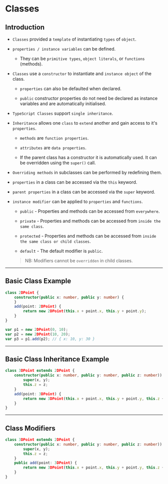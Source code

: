 # Classes

## Introduction

* `Classes` provided a `template` of instantiating `types` of `object`.

* `properties / instance variables` can be defined. 

    * They can be `primitive types`, `object literals`, or `functions` (methods).

* `Classes` use a `constructor` to instantiate and `instance object` of the class.

    * `properties` can also be defaulted when declared.

    * `public` constructor properties do not need be declared as instance variables and are automatically initialised.

* `TypeScript Classes` support `single inheritance`.

* `Inheritance` allows one `class` to `extend` another and gain access to it's `properties`.

    * `methods` are `function properties`.

    * `attributes` are `data properties`.

    * If the parent class has a constructor it is automatically used. It can be overridden using the `super()` call.


* `Overriding methods` in subclasses can be performed by redefining them.

* `properties` in a class can be accessed via the `this` keyword.

* `parent properties` in a class can be accessed via the `super` keyword.

* `instance modifier` can be applied to `properties` and `functions`.

    * `public` - Properties and methods can be accessed from `everywhere`.

    * `private` - Properties and methods can be accessed from `inside the same class`.

    * `protected` - Properties and methods can be accessed from `inside the same class or child classes`.

    * `default` - The default modifier is `public`.

    > NB: Modifiers cannot be `overridden` in child classes.


---

## Basic Class Example

```ts
class 2DPoint {
    constructor(public x: number, public y: number) {
    }
    add(point: 2DPoint) {
        return new 2DPoint(this.x + point.x, this.y + point.y);
    }
}

var p1 = new 2DPoint(0, 10);
var p2 = new 2DPoint(10, 20);
var p3 = p1.add(p2); // { x: 10, y: 30 }
```

---

## Basic Class Inheritance Example

```ts
class 3DPoint extends 2DPoint {
    constructor(public x: number, public y: number, public z: number)) {
        super(x, y);
        this.z = z;
    }
    add(point: 3DPoint) {
        return new 3DPoint(this.x + point.x, this.y + point.y, this.z + point.z);
    }
}
```

---

## Class Modifiers

```ts
class 3DPoint extends 2DPoint {
    constructor(public x: number, public y: number, public z: number)) {
        super(x, y);
        this.z = z;
    }
    public add(point: 3DPoint) {
        return new 3DPoint(this.x + point.x, this.y + point.y, this.z + point.z);
    }
}
```
